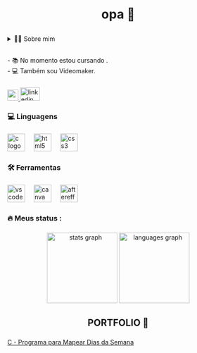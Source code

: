 
###

<h1 align="center">opa 👋</h1>

##

###

<details>
  <summary>👨‍💻 Sobre mim</summary>

  - 💬 Tenho 17 anos, atualmente moro no interior de São Paulo - Brasil, Tenho experiência com Análise de Dados e Visualização de Dados, sou novo na área mas estou cada dia mais ganhando conhecimento e evoluindo.
  
  - ⚡ Eu gosto de assistir filmes/séries, jogar jogos, gosto de carros e editar vídeos no After Effects.
</details>

<p align="left"><br>- 📚 No momento estou cursando .<br>- 💻 Também sou Videomaker.</p>

###

<div align="left">
  <a href="mailto:eliezerzx01@gmail.com"" target="_blank">
    <img src="https://img.shields.io/static/v1?message=Gmail&logo=gmail&label=&color=D14836&logoColor=white&labelColor=&style=for-the-badge" height="25" alt="gmail logo"  />  <a href="https://www.linkedin.com/in/eliezer-carvalho-4093812bb" target="_blank"> <img src="https://raw.githubusercontent.com/maurodesouza/profile-readme-generator/master/src/assets/icons/social/linkedin/default.svg" width="45" height="30" alt="linkedin logo"  />
  </a>
    
</div>

###
</div>

###

<h3 align="left">💻 Linguagens</h3>

###


<div align="left">
  <img src="https://cdn.jsdelivr.net/gh/devicons/devicon/icons/c/c-original.svg" height="40" alt="c logo"  />
  <img width="12" />
  <img src="https://cdn.jsdelivr.net/gh/devicons/devicon/icons/html5/html5-original.svg" height="40" alt="html5 logo"  />
  <img width="12" />
  <img src="https://cdn.jsdelivr.net/gh/devicons/devicon/icons/css3/css3-original.svg" height="40" alt="css3 logo"  />
</div>

###


<h3 align="left">🛠 Ferramentas</h3>

###

<div align="left">
  <img src="https://cdn.jsdelivr.net/gh/devicons/devicon/icons/vscode/vscode-original.svg" height="40" alt="vscode logo"  />
  <img width="12" />
  <img src="https://cdn.jsdelivr.net/gh/devicons/devicon/icons/canva/canva-original.svg" height="40" alt="canva logo"  />
  <img width="12" />
  <img src="https://cdn.jsdelivr.net/gh/devicons/devicon/icons/aftereffects/aftereffects-original.svg" height="40" alt="aftereffects logo"  />
</div>

###


<h3 align="left">🔥   Meus status :</h3>


###

<div align="center">
  <img src="https://github-readme-stats.vercel.app/api?username=eliezerzx&hide_title=false&hide_rank=false&show_icons=true&include_all_commits=true&count_private=true&disable_animations=false&theme=midnight-purple&locale=en&hide_border=false&order=1&custom_title=Eliezer%20GitHub%20Stats%20:" height="160" alt="stats graph"  />
  <img src="https://github-readme-stats.vercel.app/api/top-langs?username=eliezerzx&locale=en&hide_title=false&layout=compact&card_width=320&langs_count=5&theme=midnight-purple&hide_border=false&order=2&custom_title=Most%20Used%20Languages%20:" height="160" alt="languages graph"  />
</div>

###


###

<h2 align="center">PORTFOLIO 📝</h2>

###

[C - Programa para Mapear Dias da Semana](https://github.com/eliezerzx/Programa-em-C-para-Mapear-Dias-da-Semana)</p>

###

